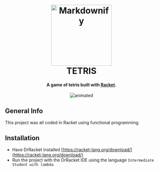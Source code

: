 
<h1 align="center">
  <br>
  <a href="http://www.amitmerchant.com/electron-markdownify"><img src="https://neurosciencenews.com/files/2023/05/ai-teetris-psychology-neurosicens.jpg" alt="Markdownify" width="200"></a>
  <br>
  TETRIS
  <br>
</h1>

<h4 align="center">A game of tetris built with <a href="https://racket-lang.org/" target="_blank">Racket</a>.</h4>

<p align="center">
  <img src="https://i.imgur.com/t3yT8Qv.gif" alt="animated" />
</p>

## General Info

This project was all coded in Racket using functional programming. 

## Installation

- Have DrRacket installed [https://racket-lang.org/download/](https://racket-lang.org/download/)
- Run the project with the DrRacket IDE using the language ```Intermediate Student with lambda```



